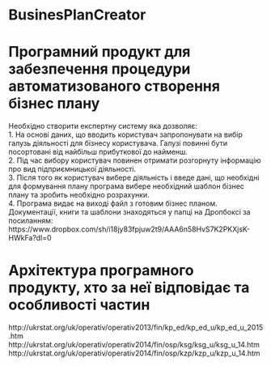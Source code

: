# BusinesPlanCreator
<h1>Програмний продукт для забезпечення процедури автоматизованого створення бізнес плану</h1> 
Необхідно створити експертну систему яка дозволяє:<br>
1.	На основі даних, що вводить користувач запропонувати на вибір галузь діяльності для бізнесу користувача. Галузі повинні бути посортовані від найбільш прибуткової до найменш. <br>
2.	Під час вибору користувач повинен отримати розгорнуту інформацію про вид підприємницької діяльності.<br>
3.	Після того як користувач вибере діяльність і введе дані, що необхідні для формування плану програма вибере необхідний шаблон бізнес плану та зробить необхідно розрахунки.<br>
4.	Програма видає на виході файл з готовим бізнес планом. <br>
Документації, книги та шаблони знаходяться у папці на Дропбоксі за посиланням: https://www.dropbox.com/sh/i18jy83fpjuw2t9/AAA6n58HvS7K2PKXjsK-HWkFa?dl=0
<h1>Архітектура програмного продукту, хто за неї відповідає та особливості частин</h1> 
http://ukrstat.org/uk/operativ/operativ2013/fin/kp_ed/kp_ed_u/kp_ed_u_2015.htm
http://ukrstat.org/uk/operativ/operativ2014/fin/osp/ksg/ksg_u/ksg_u_14.htm
http://ukrstat.org/uk/operativ/operativ2014/fin/osp/kzp/kzp_u/kzp_u_14.htm
